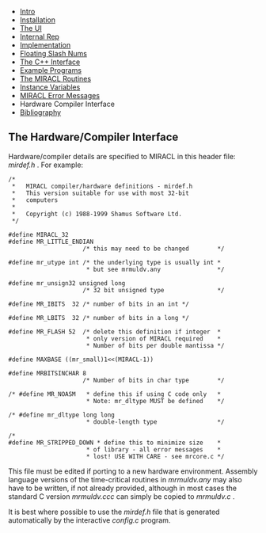 * [Intro](README.md)
* [Installation](installation.md)
* [The UI](the-ui.md)
* [Internal Rep](internal-rep.md)
* [Implementation](implementation.md)
* [Floating Slash Nums](floating-slash-nums.md)
* [The C++ Interface](the-cpp-interface.md)
* [Example Programs](example-progs.md)
* [The MIRACL Routines](miracl-explained/reference-manual/low-level-routines.md)
* [Instance Variables](instance-variables.md)
* [MIRACL Error Messages](miracl-error-messages.md)
* Hardware Compiler Interface
* [Bibliography](bibliography.md)


The Hardware/Compiler Interface
---

Hardware/compiler details are specified to MIRACL in this header file: *mirdef.h* . For example:
```
/*
 *   MIRACL compiler/hardware definitions - mirdef.h
 *   This version suitable for use with most 32-bit
 *   computers
 *
 *   Copyright (c) 1988-1999 Shamus Software Ltd.
 */

#define MIRACL_32
#define MR_LITTLE_ENDIAN
                     /* this may need to be changed        */

#define mr_utype int /* the underlying type is usually int *
                      * but see mrmuldv.any                */

#define mr_unsign32 unsigned long
                     /* 32 bit unsigned type               */

#define MR_IBITS  32 /* number of bits in an int */

#define MR_LBITS  32 /* number of bits in a long */

#define MR_FLASH 52  /* delete this definition if integer  *
                      * only version of MIRACL required    *
                      * Number of bits per double mantissa */

#define MAXBASE ((mr_small)1<<(MIRACL-1))

#define MRBITSINCHAR 8
                     /* Number of bits in char type        */

/* #define MR_NOASM   * define this if using C code only   *
                      * Note: mr_dltype MUST be defined    */

/* #define mr_dltype long long
                      * double-length type                 */

/*
#define MR_STRIPPED_DOWN * define this to minimize size    *
                      * of library - all error messages    *
                      * lost! USE WITH CARE - see mrcore.c */
```

This file must be edited if porting to a new hardware environment. Assembly language versions of the time-critical routines in *mrmuldv.any* may also have to be written, if not already provided, although in most cases the standard C version *mrmuldv.ccc* can simply be copied to *mrmuldv.c* .

It is best where possible to use the *mirdef.h* file that is generated automatically by the interactive *config.c* program.
